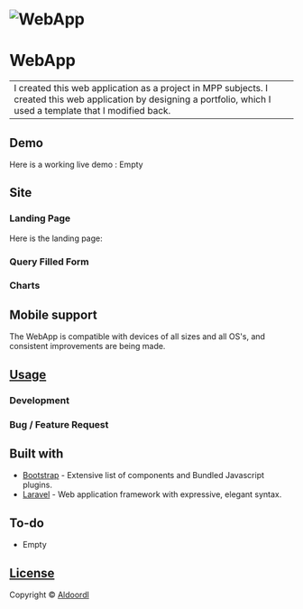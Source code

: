 # ![WebApp](https://github.com/Aldoordl/LaravelBootstrapProject/assets/115862018/fc2d5790-a545-4ff2-8095-db378e8b8254)
# WebApp
<table>
<tr>
<td>
  I created this web application as a project in MPP subjects. I created this web application by designing a portfolio, which I used a template that I modified back.
</td>
</tr>
</table>


## Demo
Here is a working live demo :  Empty


## Site

### Landing Page
Here is the landing page:


### Query Filled Form

### Charts


## Mobile support
The WebApp is compatible with devices of all sizes and all OS's, and consistent improvements are being made.





## [Usage](https://iharsh234.github.io/WebApp/) 

### Development


### Bug / Feature Request




## Built with 

- [Bootstrap](http://getbootstrap.com/) - Extensive list of components and  Bundled Javascript plugins.
- [Laravel](https://laravel.com/) - Web application framework with expressive, elegant syntax.


## To-do
- Empty

## [License]()

Copyright © [Aldoordl](https://github.com/Aldoordl)

